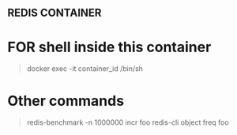 ## REDIS CONTAINER

# FOR shell inside this container
> docker exec -it container_id /bin/sh

# Other commands
>redis-benchmark -n 1000000 incr foo
>redis-cli object freq foo


